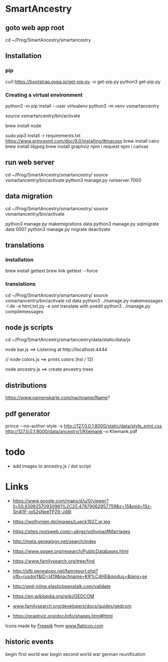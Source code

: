 # SmartAncestry

## goto web app root

cd ~/Prog/SmartAncestry/smartancestry

## Installation

### pip
curl https://bootstrap.pypa.io/get-pip.py -o get-pip.py
python3 get-pip.py

### Creating a virtual environment
python3 -m pip install --user virtualenv
python3 -m venv vsmartancentry

source vsmartancentry/bin/activate

brew install node

sudo pip3 install -r requirements.txt
https://www.princexml.com/doc/9.0/installing/#macosx
brew install cairo
brew install libjpeg
brew install graphviz
npm i request
npm i canvas

## run web server

cd ~/Prog/SmartAncestry/smartancestry/
source vsmartancentry/bin/activate
python3 manage.py runserver 7000

## data migration

cd ~/Prog/SmartAncestry/smartancestry/
source vsmartancentry/bin/activate

python3 manage.py makemigrations data
python3 manage.py sqlmigrate data 0007
python3 manage.py migrate
deactivate

## translations

### installation

brew install gettext
brew link gettext --force

### translations

cd ~/Prog/SmartAncestry/smartancestry/
source vsmartancentry/bin/activate
cd data
python3 ../manage.py makemessages -l de -e html,txt,py -e xml
translate with poedit
python3 ../manage.py compilemessages

## node js scripts

cd ~/Prog/SmartAncestry/smartancestry/data/static/data/js

node bar.js 
==> Listening at http://localhost:4444

// node colors.js 
==> prints colors (hsl / 12)

node ancestry.js
==> create ancestry trees

## distributions

https://www.namenskarte.com/nachname/Name?

## pdf generator

prince --no-author-style -s http://127.0.0.1:8000/static/data/style_print.css http://127.0.0.1:8000/data/ancestry/1/Kliemank -o Kliemank.pdf

# todo

- add images to ancestry.js / dot script

# Links

- https://www.google.com/maps/d/u/0/viewer?ll=50.93992570930961%2C25.47879062957759&z=15&mid=1Sz-Sn4I1F-iqS2sNeeTPZ6-Jd8I
- https://wolhynien.de/images/Lueck1927_gr.jpg
- https://sites.rootsweb.com/~ukrgs/volhynia/#Marriages
- http://meta.genealogy.net/search/index
- https://www.sggee.org/research/PublicDatabases.html
- https://www.familysearch.org/tree/find
- http://ofb.genealogy.net/famreport.php?ofb=rusdorf&ID=I419&nachname=KR%C4HE&modus=&lang=se

- http://ged-inline.elasticbeanstalk.com/validate
- https://en.wikipedia.org/wiki/GEDCOM
- www.familysearch.org/developers/docs/guides/gedcom

- https://graphviz.org/doc/info/shapes.html#html

Icons made by <a href="https://www.flaticon.com/authors/freepik" title="Freepik">Freepik</a> from <a href="https://www.flaticon.com/" title="Flaticon">www.flaticon.com</a>

## historic events

begin first world war
begin second world war
german reunification
